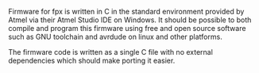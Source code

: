 Firmware for fpx is written in C in the standard environment provided by
Atmel via their Atmel Studio IDE on Windows. It should be possible to
both compile and program this firmware using free and open source
software such as GNU toolchain and avrdude on linux and other platforms.

The firmware code is written as a single C file with no external
dependencies which should make porting it easier.
